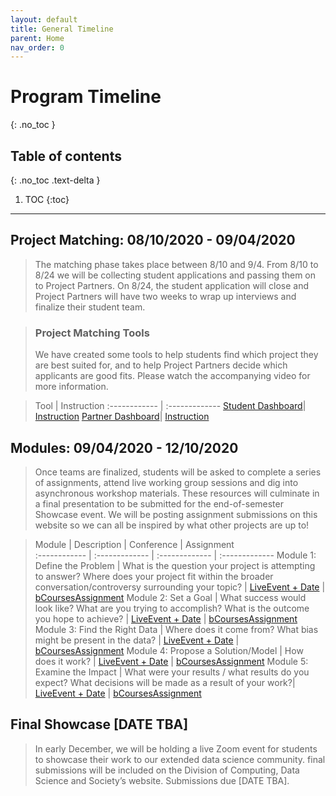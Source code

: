 ```yaml
---
layout: default
title: General Timeline 
parent: Home
nav_order: 0
---
```


# **Program Timeline**
{: .no_toc }

## Table of contents
{: .no_toc .text-delta }

1. TOC
{:toc}

---
## Project Matching: 08/10/2020 - 09/04/2020
   > The matching phase takes place between 8/10 and 9/4. From 8/10 to 8/24 we will be collecting student applications and passing them on to Project Partners. On 8/24, the student application will close and Project Partners will have two weeks to wrap up interviews and finalize their student team.

> ### Project Matching Tools 
   > We have created some tools to help students find which project they are best suited for, and to help Project Partners decide which applicants are good fits. Please watch the accompanying video for more information.

   > Tool | Instruction 
   :------------ | :------------- 
   [Student Dashboard](https://bit.ly/2DzP49O)| [Instruction](https://bit.ly/3iabkG9)
   [Partner Dashboard](https://drive.google.com/drive/folders/1YRuS28hDuMLhRxhaUR9CKA8Af0rmr-tk)| [Instruction](www.google.com)


## Modules: 09/04/2020 - 12/10/2020
   > Once teams are finalized, students will be asked to complete a series of assignments, attend live working group sessions and dig into asynchronous workshop materials. These resources will culminate in a final presentation to be submitted for the end-of-semester Showcase event. We will be posting assignment submissions on this website so we can all be inspired by what other projects are up to!
   
   > Module | Description | Conference | Assignment   
   :------------ | :------------- | :------------- | :-------------
   Module 1: Define the Problem | What is the question your project is attempting to answer? Where does your project fit within the broader conversation/controversy surrounding your topic? | [LiveEvent + Date](www.google.com) | [bCoursesAssignment](www.google.com)
   Module 2: Set a Goal | What success would look like? What are you trying to accomplish? What is the outcome you hope to achieve? | [LiveEvent + Date](www.google.com) | [bCoursesAssignment](www.google.com)
   Module 3: Find the Right Data | Where does it come from? What bias might be present in the data? | [LiveEvent + Date](www.google.com) | [bCoursesAssignment](www.google.com)
   Module 4: Propose a Solution/Model | How does it work? | [LiveEvent + Date](www.google.com) | [bCoursesAssignment](www.google.com)
   Module 5: Examine the Impact | What were your results / what results do you expect? What decisions will be made as a result of your work?| [LiveEvent + Date](www.google.com) | [bCoursesAssignment](www.google.com)

## Final Showcase [DATE TBA]
   > In early December, we will be holding a live Zoom event for students to showcase their work to our extended data science community. final submissions will be included on the Division of Computing, Data Science and Society’s website. Submissions due [DATE TBA].

 
